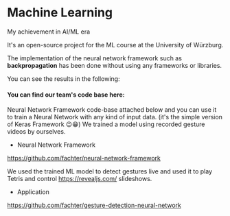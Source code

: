 # Machine Learning
My achievement in AI/ML era

It's an open-source project for the ML course at the University of Würzburg.

The implementation of the neural network framework such as **backpropagation** has been done without using any frameworks or libraries.

You can see the results in the following:

<div align="center">
  <a href="https://www.youtube.com/watch?v=FUB_QUYvTm8"></a>
</div>

#### You can find our team's code base here:
Neural Network Framework code-base attached below and you can use it to train a Neural Network with any kind of input data. (it's the simple version of Keras Framework 😉😁)
We trained a model using recorded gesture videos by ourselves.

- Neural Network Framework

https://github.com/fachter/neural-network-framework


We used the trained ML model to detect gestures live and used it to play Tetris and control https://revealjs.com/ slideshows.

- Application

https://github.com/fachter/gesture-detection-neural-network
